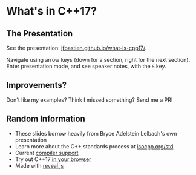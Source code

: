 # What's in C++17?

## The Presentation

See the presentation: [jfbastien.github.io/what-is-cpp17/](https://jfbastien.github.io/what-is-cpp17).

Navigate using arrow keys (down for a section, right for the next section). Enter presentation mode, and see speaker notes, with the `S` key.

## Improvements?

Don't like my examples? Think I missed something? Send me a PR!

## Random Information

* These slides borrow heavily from Bryce Adelstein Lelbach's own presentation
* Learn more about the C++ standards process at [isocpp.org/std](https://isocpp.org/std)
* Current [compiler support](http://en.cppreference.com/w/cpp/compiler_support)
* Try out C++17 [in your browser](https://godbolt.org/g/Ei8W8F)
* Made with [reveal.js](https://github.com/hakimel/reveal.js/)
